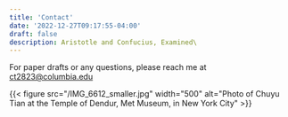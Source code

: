 ```yaml
---
title: 'Contact'
date: '2022-12-27T09:17:55-04:00'
draft: false
description: Aristotle and Confucius, Examined\
---
```


For paper drafts or any questions, please reach me at ct2823@columbia.edu

{{< figure src="/IMG_6612_smaller.jpg" width="500" alt="Photo of Chuyu Tian at the Temple of Dendur, Met Museum, in New York City" >}}

